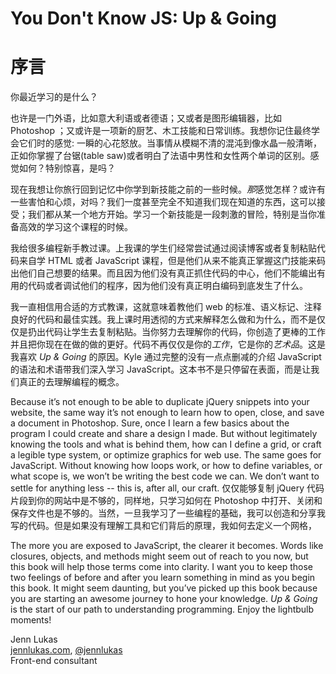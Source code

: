 # You Don't Know JS: Up & Going
# 序言

你最近学习的是什么？

也许是一门外语，比如意大利语或者德语；又或者是图形编辑器，比如 Photoshop ；又或许是一项新的厨艺、木工技能和日常训练。我想你记住最终学会它们时的感觉: 一瞬的心花怒放。当事情从模糊不清的混沌到像水晶一般清晰，正如你掌握了台锯(table saw)或者明白了法语中男性和女性两个单词的区别。感觉如何？特别惊喜，是吗？

现在我想让你旅行回到记忆中你学到新技能之前的一些时候。*那*感觉怎样？或许有一些害怕和心烦，对吗？我们一度甚至完全不知道我们现在知道的东西，这可以接受；我们都从某一个地方开始。学习一个新技能是一段刺激的冒险，特别是当你准备高效的学习这个课程的时候。

我给很多编程新手教过课。上我课的学生们经常尝试通过阅读博客或者复制粘贴代码来自学 HTML 或者 JavaScript 课程，但是他们从来不能真正掌握这门技能来码出他们自己想要的结果。而且因为他们没有真正抓住代码的中心，他们不能编出有用的代码或者调试他们的程序，因为他们没有真正明白编码到底发生了什么。

我一直相信用合适的方式教课，这就意味着教他们 web 的标准、语义标记、注释良好的代码和最佳实践。我上课时用透彻的方式来解释怎么做和为什么，而不是仅仅是扔出代码让学生去复制粘贴。当你努力去理解你的代码，你创造了更棒的工作并且把你现在在做的做的更好。代码不再仅仅是你的*工作*，它是你的*艺术品*。这是我喜欢 *Up & Going* 的原因。Kyle 通过完整的没有一点点删减的介绍 JavaScript 的语法和术语带我们深入学习 JavaScript。这本书不是只停留在表面，而是让我们真正的去理解编程的概念。

Because it’s not enough to be able to duplicate jQuery snippets into your website, the same way it’s not enough to learn how to open, close, and save a document in Photoshop. Sure, once I learn a few basics about the program I could create and share a design I made. But without legitimately knowing the tools and what is behind them, how can I define a grid, or craft a legible type system, or optimize graphics for web use. The same goes for JavaScript. Without knowing how loops work, or how to define variables, or what scope is, we won’t be writing the best code we can. We don’t want to settle for anything less -- this is, after all, our craft.
仅仅能够复制 jQuery 代码片段到你的网站中是不够的，同样地，只学习如何在 Photoshop 中打开、关闭和保存文件也是不够的。当然，一旦我学习了一些编程的基础，我可以创造和分享我写的代码。但是如果没有理解工具和它们背后的原理，我如何去定义一个网格，

The more you are exposed to JavaScript, the clearer it becomes. Words like closures, objects, and methods might seem out of reach to you now, but this book will help those terms come into clarity. I want you to keep those two feelings of before and after you learn something in mind as you begin this book. It might seem daunting, but you’ve picked up this book because you are starting an awesome journey to hone your knowledge. *Up & Going* is the start of our path to understanding programming. Enjoy the lightbulb moments!

Jenn Lukas<br>
[jennlukas.com](http://jennlukas.com/), [@jennlukas](https://twitter.com/jennlukas)<br>
Front-end consultant
